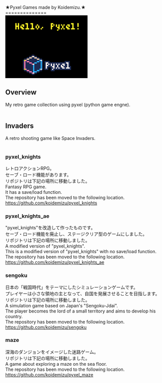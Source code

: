★Pyxel Games made by Koidemizu.★<br>
==============<br>
![pyxel](./images/pyxel.png)<br>

## Overview<br>
My retro game collection using pyxel (python game engne).<br>
<br>
## Invaders<br>
A retro shooting game like Space Invaders.<br>
<br>

### pyxel_knights<br>
レトロアクションRPG。<br>
セーブ・ロード機能があります。<br>
リポジトリは下記の場所に移動しました。<br>
Fantasy RPG game.<br>
It has a save/load function.<br>
The repository has been moved to the following location.<br>
https://github.com/koidemizu/pyxel_knights
<br>

### pyxel_knights_ae<br>
"pyxel_knights"を改造して作ったものです。<br>
セーブ・ロード機能を廃止し、ステージクリア型のゲームにしました。<br>
リポジトリは下記の場所に移動しました。<br>
A modified version of "pyxel_knights".<br>
This is a modified version of "pyxel_knights" with no save/load function.<br>
The repository has been moved to the following location.<br>
https://github.com/koidemizu/pyxel_knights_ae
<br>

### sengoku<br>
日本の「戦国時代」をテーマにしたシミュレーションゲームです。<br>
プレイヤーは小さな領地の主となって、自国を発展させることを目指します。<br>
リポジトリは下記の場所に移動しました。<br>
A simulation game based on Japan's "Sengoku-Jdai".<br>
The player becomes the lord of a small territory and aims to develop his country.<br>
The repository has been moved to the following location.<br>
https://github.com/koidemizu/sengoku
<br>

### maze<br>
深海のダンジョンをイメージした迷路ゲーム。<br>
リポジトリは下記の場所に移動しました。<br>
A game about exploring a maze on the sea floor.<br>
The repository has been moved to the following location.<br>
https://github.com/koidemizu/pyxel_maze
<br>
